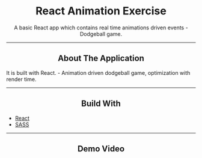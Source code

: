 <div></div>
<h1  align="center">React Animation Exercise</h1>

<div align="center">
  <p align="center">
    A basic React app which contains real time animations driven events - Dodgeball game.
  </p>
</div>
<hr>
<!-- ABOUT THE APPLICATION -->
<h2 align="center">About The Application </h2>
It is built with React.
- Animation driven dodgeball game, optimization with render time.

<hr>
<h2 align="center">Build With </h2>

-   [React](https://reactjs.org/)
-   [SASS](https://sass-lang.com/)

<hr>

<h2 align="center">Demo Video</h2>


